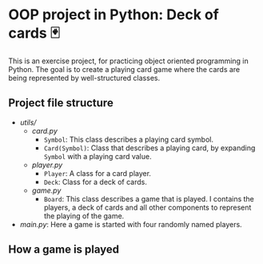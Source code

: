 # OOP project in Python: Deck of cards 🃏

This is an exercise project, for practicing object oriented programming in Python. The goal is to create a playing card game where the cards are being represented by well-structured classes. 

## Project file structure

* _utils/_
	* _card.py_
		* `Symbol`: This class describes a playing card symbol.
		* `Card(Symbol)`: Class that describes a playing card, by expanding `Symbol` with a playing card value.
	* _player.py_
		* `Player`: A class for a card player.
		* `Deck`: Class for a deck of cards. 
	* _game.py_
		* `Board`: This class describes a game that is played. I contains the players, a deck of cards and all other components to represent the playing of the game.
* _main.py_: Here a game is started with four randomly named players. 

## How a game is played
